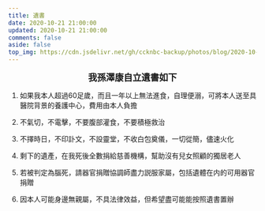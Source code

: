 ```yaml
---
title: 遺書
date: 2020-10-21 21:00:00
updated: 2020-10-21 21:00:00
comments: false
aside: false
top_img: https://cdn.jsdelivr.net/gh/ccknbc-backup/photos/blog/2020-10-21~21_43_21.webp
---
```

<center><b><font size=4>我孫澤康自立遺書如下</font></center></b>

1. 如果我本人超過60足歲，而且一年以上無法進食，自理便溺，可將本人送至具醫院背景的養護中心，費用由本人負擔

2. 不氣切，不電擊，不要腹部灌食，不要積極救治

3. 不擇時日，不印訃文，不設靈堂，不收白包奠儀，一切從簡，儘速火化

4. 剩下的遺產，在我死後全數捐給慈善機構，幫助沒有兒女照顧的獨居老人

5. 若被判定為腦死，請器官捐贈協調師盡力説服家屬，包括遺體在内的可用器官捐贈

6. 因本人可能身邊無親屬，不具法律效益，但希望盡可能能按照遺書置辦
